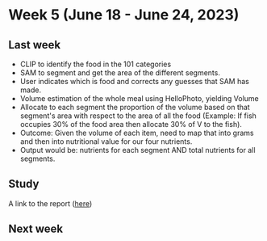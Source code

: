 # Week 5 (June 18 - June 24, 2023)

## Last week

- CLIP to identify the food in the 101 categories
- SAM to segment and get the area of the different segments.
- User indicates which is food and corrects any guesses that SAM has made.
- Volume estimation of the whole meal using HelloPhoto, yielding Volume
- Allocate to each segment the proportion of the volume based on that
segment's area with respect to the area of all the food (Example: If fish occupies 30% of the food area then allocate 30% of
V to the fish).
- Outcome: Given the volume of each item, need to map that into grams and then into nutritional value for our four nutrients.
- Output would be: nutrients for each segment AND total nutrients for all segments.

## Study

A link to the report ([here](./report/week5_report.md))


## Next week
